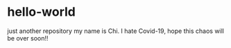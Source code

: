 # hello-world
just another repository
my name is Chi.
I hate Covid-19, hope this chaos will be over soon!!
